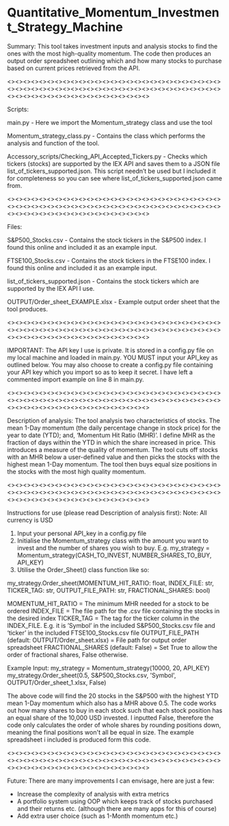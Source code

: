 # Quantitative_Momentum_Investment_Strategy_Machine

Summary: This tool takes investment inputs and analysis stocks to find the ones with the most high-quality momentum. The code then produces an output order spreadsheet outlining which and how many stocks to purchase based on current prices retrieved from the API.

<><><><><><><><><><><><><><><><><><><><><><><><><><><><><><><><><><><><><><><><><><><><><><><><><><><><><><><><><><><><><><><><><><><><><><><><>

Scripts:

main.py - Here we import the Momentum_strategy class and use the tool

Momentum_strategy_class.py - Contains the class which performs the analysis and function of the tool.

Accessory_scripts/Checking_API_Accepted_Tickers.py - Checks which tickers (stocks) are supported by the IEX API and saves them to a JSON file list_of_tickers_supported.json. This script needn’t be used but I included it for completeness so you can see where list_of_tickers_supported.json came from.

<><><><><><><><><><><><><><><><><><><><><><><><><><><><><><><><><><><><><><><><><><><><><><><><><><><><><><><><><><><><><><><><><><><><><><><><>

Files:

S&P500_Stocks.csv - Contains the stock tickers in the S&P500 index. I found this online and included it as an example input.

FTSE100_Stocks.csv - Contains the stock tickers in the FTSE100 index. I found this online and included it as an example input.

list_of_tickers_supported.json - Contains the stock tickers which are supported by the IEX API I use.

OUTPUT/Order_sheet_EXAMPLE.xlsx - Example output order sheet that the tool produces.

<><><><><><><><><><><><><><><><><><><><><><><><><><><><><><><><><><><><><><><><><><><><><><><><><><><><><><><><><><><><><><><><><><><><><><><><>

IMPORTANT:
The API key I use is private. It is stored in a config.py file on my local machine and loaded in main.py. YOU MUST input your API_key as outlined below. You may also choose to create a config.py file containing your API key which you import so as to keep it secret. I have left a commented import example on line 8 in main.py.

<><><><><><><><><><><><><><><><><><><><><><><><><><><><><><><><><><><><><><><><><><><><><><><><><><><><><><><><><><><><><><><><><><><><><><><><>

Description of analysis:
The tool analysis two characteristics of stocks. The mean 1-Day momentum (the daily percentage change in stock price) for the year to date (YTD); and, ‘Momentum Hit Ratio (MHR)’. I define MHR as the fraction of days within the YTD in which the share increased in price. This introduces a measure of the quality of momentum. The tool cuts off stocks with an MHR below a user-defined value and then picks the stocks with the highest mean 1-Day momentum. The tool then buys equal size positions in the stocks with the most high quality momentum. 

<><><><><><><><><><><><><><><><><><><><><><><><><><><><><><><><><><><><><><><><><><><><><><><><><><><><><><><><><><><><><><><><><><><><><><><><>

Instructions for use (please read Description of analysis first):
Note: All currency is USD

1. Input your personal API_key in a config.py file
2. Initialise the Momentum_strategy class with the amount you want to invest and the number of shares you wish to buy. E.g. my_strategy = Momentum_strategy(CASH_TO_INVEST, NUMBER_SHARES_TO_BUY, API_KEY)
3. Utilise the Order_Sheet() class function like so:

my_strategy.Order_sheet(MOMENTUM_HIT_RATIO: float, INDEX_FILE: str, TICKER_TAG: str, OUTPUT_FILE_PATH: str, FRACTIONAL_SHARES: bool)

MOMENTUM_HIT_RATIO = The minimum MHR needed for a stock to be ordered
INDEX_FILE = The file path for the .csv file containing the stocks in the desired index
TICKER_TAG = The tag for the ticker column in the INDEX_FILE. E.g. it is ’Symbol’ in the included S&P500_Stocks.csv file and ‘ticker’ in the included FTSE100_Stocks.csv file
OUTPUT_FILE_PATH (default: OUTPUT/Order_sheet.xlsx) = File path for output order spreadsheet
FRACTIONAL_SHARES (default: False) = Set True to allow the order of fractional shares, False otherwise. 


Example Input:
my_strategy = Momentum_strategy(10000, 20, API_KEY)
my_strategy.Order_sheet(0.5, S&P500_Stocks.csv, 'Symbol', OUTPUT/Order_sheet_1.xlsx, False)

The above code will find the 20 stocks in the S&P500 with the highest YTD mean 1-Day momentum which also has a MHR above 0.5. The code works out how many shares to buy in each stock such that each stock position has an equal share of the 10,000 USD invested. I inputted False, therefore the code only calculates the order of whole shares by rounding positions down, meaning the final positions won't all be equal in size. The example spreadsheet i included is produced form this code.

<><><><><><><><><><><><><><><><><><><><><><><><><><><><><><><><><><><><><><><><><><><><><><><><><><><><><><><><><><><><><><><><><><><><><><><><>

Future:
There are many improvements I can envisage, here are just a few:
- Increase the complexity of analysis with extra metrics
- A portfolio system using OOP which keeps track of stocks purchased and their returns etc. (although there are many apps for this of course)
- Add extra user choice (such as 1-Month momentum etc.)




